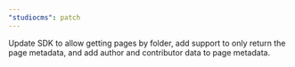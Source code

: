 ```yaml
---
"studiocms": patch
---
```


Update SDK to allow getting pages by folder, add support to only return the page metadata, and add author and contributor data to page metadata.
